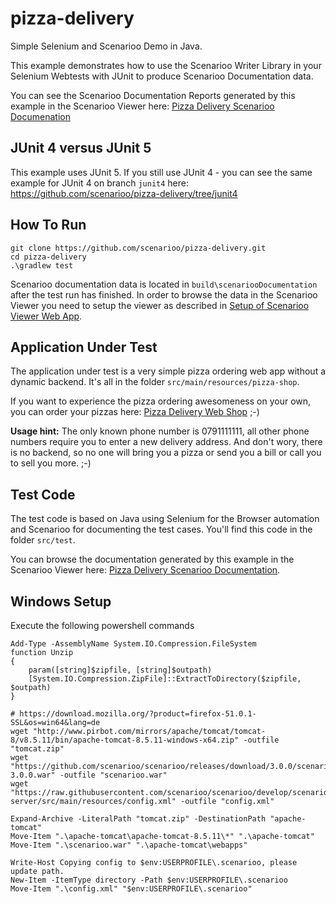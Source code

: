 # pizza-delivery

Simple Selenium and Scenarioo Demo in Java.

This example demonstrates how to use the Scenarioo Writer Library in your Selenium Webtests with JUnit to produce Scenarioo
Documentation data.

You can see the Scenarioo Documentation Reports generated by this example in the Scenarioo Viewer here:
[Pizza Delivery Scenarioo Documenation](http://demo.scenarioo.org/scenarioo-master/#/?branch=pizza-delivery-master)

## JUnit 4 versus JUnit 5

This example uses JUnit 5. If you still use JUnit 4 - you can see the same example for JUnit 4 on branch `junit4` here:
https://github.com/scenarioo/pizza-delivery/tree/junit4

## How To Run

```
git clone https://github.com/scenarioo/pizza-delivery.git
cd pizza-delivery
.\gradlew test
```

Scenarioo documentation data is located in `build\scenariooDocumentation` after the test run has finished. In order to browse the data in the Scenarioo Viewer you need to setup the viewer as described in [Setup of Scenarioo Viewer Web App](http://scenarioo.org/docs/setup/Scenarioo-Viewer-Web-Application-Setup.html).

## Application Under Test

The application under test is a very simple pizza ordering web app without a dynamic backend. It's all in the folder 
`src/main/resources/pizza-shop`.

If you want to experience the pizza ordering awesomeness on your own, you can order your pizzas here: [Pizza Delivery Web Shop](http://scenarioo.github.io/pizza-delivery/) ;-)

**Usage hint:** The only known phone number is 0791111111, all other phone numbers require you to enter a new delivery 
address. And don't wory, there is no backend, so no one will bring you a pizza or send you a bill or call you to sell you more. ;-)

## Test Code

The test code is based on Java using Selenium for the Browser automation and Scenarioo for documenting the 
test cases. You'll find this code in the folder `src/test`.

You can browse the documentation generated by this example in the Scenarioo Viewer here: 
[Pizza Delivery Scenarioo Documentation](http://demo.scenarioo.org/scenarioo-master/#/?branch=pizza-delivery-master).

## Windows Setup

Execute the following powershell commands

```
Add-Type -AssemblyName System.IO.Compression.FileSystem
function Unzip
{
    param([string]$zipfile, [string]$outpath)
    [System.IO.Compression.ZipFile]::ExtractToDirectory($zipfile, $outpath)
}

# https://download.mozilla.org/?product=firefox-51.0.1-SSL&os=win64&lang=de
wget "http://www.pirbot.com/mirrors/apache/tomcat/tomcat-8/v8.5.11/bin/apache-tomcat-8.5.11-windows-x64.zip" -outfile "tomcat.zip"
wget "https://github.com/scenarioo/scenarioo/releases/download/3.0.0/scenarioo-3.0.0.war" -outfile "scenarioo.war"
wget "https://raw.githubusercontent.com/scenarioo/scenarioo/develop/scenarioo-server/src/main/resources/config.xml" -outfile "config.xml"

Expand-Archive -LiteralPath "tomcat.zip" -DestinationPath "apache-tomcat"
Move-Item ".\apache-tomcat\apache-tomcat-8.5.11\*" ".\apache-tomcat"
Move-Item ".\scenarioo.war" ".\apache-tomcat\webapps"

Write-Host Copying config to $env:USERPROFILE\.scenarioo, please update path.
New-Item -ItemType directory -Path $env:USERPROFILE\.scenarioo
Move-Item ".\config.xml" "$env:USERPROFILE\.scenarioo"


```
